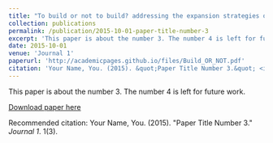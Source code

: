 ```yaml
---
title: "To build or not to build? addressing the expansion strategies of cloud providers"
collection: publications
permalink: /publication/2015-10-01-paper-title-number-3
excerpt: 'This paper is about the number 3. The number 4 is left for future work.'
date: 2015-10-01
venue: 'Journal 1'
paperurl: 'http://academicpages.github.io/files/Build_OR_NOT.pdf'
citation: 'Your Name, You. (2015). &quot;Paper Title Number 3.&quot; <i>Journal 1</i>. 1(3).'
---
```

This paper is about the number 3. The number 4 is left for future work.

[Download paper here](http://academicpages.github.io/files/Build_OR_NOT.pdf)

Recommended citation: Your Name, You. (2015). "Paper Title Number 3." <i>Journal 1</i>. 1(3).